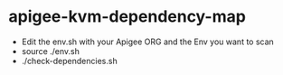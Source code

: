 # apigee-kvm-dependency-map

- Edit the env.sh with your Apigee ORG and the Env you want to scan
- source ./env.sh
- ./check-dependencies.sh
